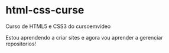 # html-css-curse
 Curso de HTML5 e CSS3 do cursoemvídeo

 Estou aprendendo a criar sites e agora vou aprender a gerenciar repositorios!
